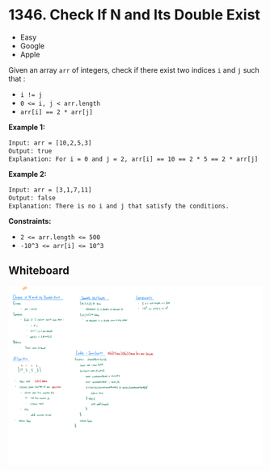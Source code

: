 # 1346. Check If N and Its Double Exist
- Easy
- Google
- Apple

Given an array `arr` of integers, check if there exist two indices `i` and `j`
such that :
- `i != j`
- `0 <= i, j < arr.length`
- `arr[i] == 2 * arr[j]`

**Example 1:**
```
Input: arr = [10,2,5,3]
Output: true
Explanation: For i = 0 and j = 2, arr[i] == 10 == 2 * 5 == 2 * arr[j]
```

**Example 2:**
```
Input: arr = [3,1,7,11]
Output: false
Explanation: There is no i and j that satisfy the conditions.
```

**Constraints:**
- `2 <= arr.length <= 500`
- `-10^3 <= arr[i] <= 10^3`

## Whiteboard
![Whiteboard Image][whiteboard-image]

<!-- Refs -->
[whiteboard-image]: whiteboard.jpg
